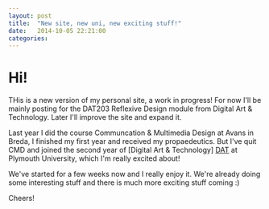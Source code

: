 ```yaml
---
layout: post
title:  "New site, new uni, new exciting stuff!"
date:   2014-10-05 22:21:00
categories: 
---
```

Hi!
==

THis is a new version of my personal site, a work in progress!
For now I'll be mainly posting for the DAT203 Reflexive Design module from Digital Art &amp; Technology. Later I'll improve the site and expand it.

Last year I did the course Communcation &amp; Multimedia Design at Avans in Breda, I finished my first year and received my propaedeutics. But I've quit CMD and joined the second year of [Digital Art & Technology] [DAT] at Plymouth University, which I'm really excited about! 

We've started for a few weeks now and I really enjoy it. We're already doing some interesting stuff and there is much more exciting stuff coming :)

Cheers!

[DAT]: http://digitalartandtechnology.co.uk/ (Digital Art &amp; Technology)